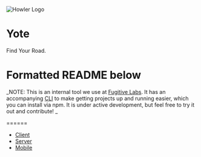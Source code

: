 ![Howler Logo](https://s3.amazonaws.com/fugitive-labs/yote/Howler-02.png)

Yote
======

Find Your Road.

# Formatted README below

_NOTE:  This is an internal tool we use at [Fugitive Labs](www.fugitivelabs.com). It has an accompanying [CLI](https://www.npmjs.com/package/yote) to make getting projects up and running easier, which you can install via npm. It is under active development, but feel free to try it out and contribute!  _

======


- [Client](/client)
- [Server](/server)
- [Mobile](/mobile)
